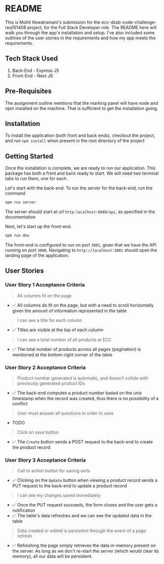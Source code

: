 # README

This is Mohit Kewalramani's submission for the ecc-dssb-code-challenge-req101408
project, for the Full Stack Developer role. The README here will walk you through
the app's installation and setup. I've also included some outlines of the user
stories in the requirements and how my app meets the requirements.

## Tech Stack Used

1. Back-End - Express JS
1. Front-End - Next JS

## Pre-Requisites

The assignment outline mentions that the marking panel will have node and npm
installed on the machine. That is sufficient to get the installation going.

## Installation

To install the application (both front and back ends), checkout the project, and
run `npm install` when present in the root directory of the project

## Getting Started

Once the installation is complete, we are ready to run our application. This
package has both a front and back ready to start. We will need two terminal tabs
to run them, one for each.

Let's start with the back-end. To run the server for the back-end, run the command

```bash
npm run server
```

The server should start at url `http:localhost:8080/api`, as specified in the documentation

Next, let's start up the front-end.

```bash
npm run dev
```

The front-end is configured to run on port `3001`, given that we have the API
running on port `3000`. Navigating to `http://localhost:3001` should open
the landing page of the application.

## User Stories

### User Story 1 Acceptance Criteria
> All columns fit on the page
- :white_check_mark: All columns do fit on the page, but with a need to scroll horizontally given the amount of information represented in the table
> I can see a title for each column
- :white_check_mark: Titles are visible at the top of each column
> I can see a total number of all products at ECC
- :white_check_mark: The total number of products across all pages (pagination) is
mentioned at the bottom-right corner of the table

### User Story 2 Acceptance Criteria

> Product number generated is automatic, and doesn’t collide with previously generated product IDs
- :white_check_mark: The back-end computes a product number based on the unix timestamp
when the record was created, thus there is no possibility of a conflict
> User must answer all questions in order to save
- TODO
> Click on save button
- :white_check_mark: The `Create` button sends a POST request to the back-end to create
the product record

### User Story 3 Acceptance Criteria
> Call to action button for saving exits
- :white_check_mark: Clicking on the `Update` button when viewing a product record
sends a PUT request to the back-end to update a product record
> I can see my changes saved immediately
- :white_check_mark: Once the PUT request succeeds, the form closes and the user
gets a notification
- :white_check_mark: The table's data refreshes and we can see the updated data
in the table
> Data created or edited is persistent through the event of a page refresh
- :white_check_mark: Refreshing the page simply retrieves the data in-memory present
on the server. As long as we don't re-start the server (which would clear its memory), all our data will be persistent.
